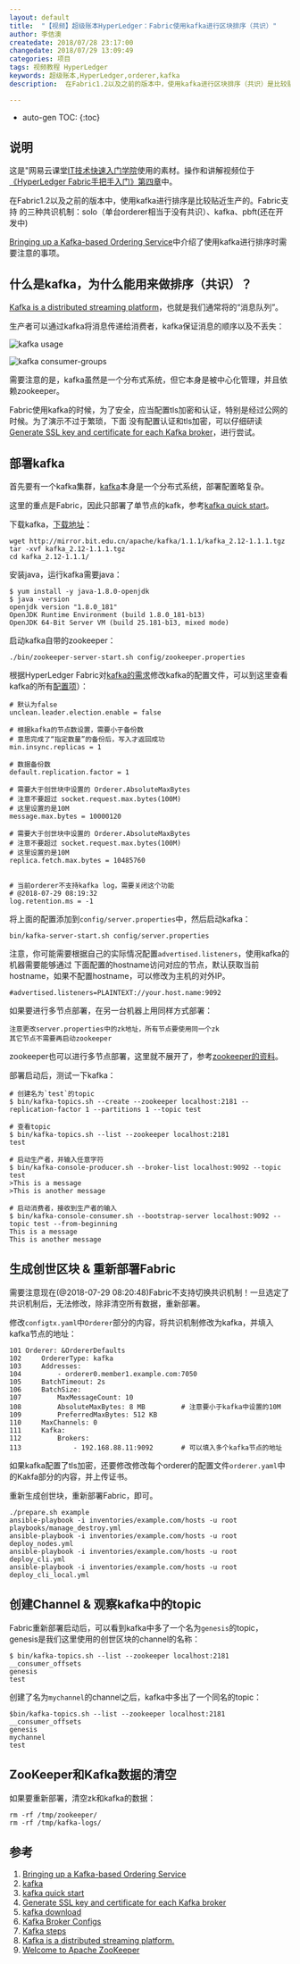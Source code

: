 ```yaml
---
layout: default
title:  "【视频】超级账本HyperLedger：Fabric使用kafka进行区块排序（共识）"
author: 李佶澳
createdate: 2018/07/28 23:17:00
changedate: 2018/07/29 13:09:49
categories: 项目
tags: 视频教程 HyperLedger
keywords: 超级账本,HyperLedger,orderer,kafka
description:  在Fabric1.2以及之前的版本中，使用kafka进行区块排序（共识）是比较贴近生产的

---
```


* auto-gen TOC:
{:toc}

## 说明

这是"网易云课堂[IT技术快速入门学院](https://study.163.com/provider/400000000376006/course.htm?share=2&shareId=400000000376006)使用的素材。操作和讲解视频位于[《HyperLedger Fabric手把手入门》第四章](https://study.163.com/course/courseMain.htm?courseId=1005326005&share=2&shareId=400000000376006)中。

在Fabric1.2以及之前的版本中，使用kafka进行排序是比较贴近生产的。Fabric支持
的三种共识机制：solo（单台orderer相当于没有共识）、kafka、pbft(还在开发中)

[Bringing up a Kafka-based Ordering Service][1]中介绍了使用kafka进行排序时需要注意的事项。

## 什么是kafka，为什么能用来做排序（共识）？

[Kafka is a distributed streaming platform][8]，也就是我们通常将的“消息队列”。

生产者可以通过kafka将消息传递给消费者，kafka保证消息的顺序以及不丢失：

![kafka usage](http://kafka.apache.org/11/images/kafka-apis.png)

![kafka consumer-groups](http://kafka.apache.org/11/images/consumer-groups.png)

需要注意的是，kafka虽然是一个分布式系统，但它本身是被中心化管理，并且依赖zookeeper。

Fabric使用kafka的时候，为了安全，应当配置tls加密和认证，特别是经过公网的时候。为了演示不过于繁琐，下面
没有配置认证和tls加密，可以仔细研读[Generate SSL key and certificate for each Kafka broker][4]，进行尝试。

## 部署kafka

首先要有一个kafka集群，[kafka][2]本身是一个分布式系统，部署配置略复杂。

这里的重点是Fabric，因此只部署了单节点的kafk，参考[kafka quick start][3]。

下载kafka，[下载地址][5]：

	wget http://mirror.bit.edu.cn/apache/kafka/1.1.1/kafka_2.12-1.1.1.tgz
	tar -xvf kafka_2.12-1.1.1.tgz
	cd kafka_2.12-1.1.1/

安装java，运行kafka需要java：

	$ yum install -y java-1.8.0-openjdk
	$ java -version
	openjdk version "1.8.0_181"
	OpenJDK Runtime Environment (build 1.8.0_181-b13)
	OpenJDK 64-Bit Server VM (build 25.181-b13, mixed mode)

启动kafka自带的zookeeper：

	./bin/zookeeper-server-start.sh config/zookeeper.properties 

根据HyperLedger Fabric对[kafka的需求][7]修改kafka的配置文件，可以到这里查看kafka的所有[配置项][6]）：

	# 默认为false
	unclean.leader.election.enable = false     
	
	# 根据kafka的节点数设置，需要小于备份数
	# 意思完成了“指定数量”的备份后，写入才返回成功
	min.insync.replicas = 1                    
	
	# 数据备份数
	default.replication.factor = 1             
	
	# 需要大于创世块中设置的 Orderer.AbsoluteMaxBytes
	# 注意不要超过 socket.request.max.bytes(100M)
	# 这里设置的是10M
	message.max.bytes = 10000120                
	                                           
	# 需要大于创世块中设置的 Orderer.AbsoluteMaxBytes
	# 注意不要超过 socket.request.max.bytes(100M)
	# 这里设置的是10M
	replica.fetch.max.bytes = 10485760

	                                           
	# 当前orderer不支持kafka log，需要关闭这个功能
	# @2018-07-29 08:19:32
	log.retention.ms = -1                      

将上面的配置添加到`config/server.properties`中，然后启动kafka：

	bin/kafka-server-start.sh config/server.properties

注意，你可能需要根据自己的实际情况配置`advertised.listeners`，使用kafka的机器需要能够通过
下面配置的hostname访问对应的节点，默认获取当前hostname，如果不配置hostname，可以修改为主机的对外IP。

	#advertised.listeners=PLAINTEXT://your.host.name:9092

如果要进行多节点部署，在另一台机器上用同样方式部署：

	注意更改server.properties中的zk地址，所有节点要使用同一个zk
	其它节点不需要再启动zookeeper

zookeeper也可以进行多节点部署，这里就不展开了，参考[zookeeper的资料][9]。

部署启动后，测试一下kafka：

	# 创建名为`test`的topic
	$ bin/kafka-topics.sh --create --zookeeper localhost:2181 --replication-factor 1 --partitions 1 --topic test
	
	# 查看topic
	$ bin/kafka-topics.sh --list --zookeeper localhost:2181
	test
	
	# 启动生产者，并输入任意字符
	$ bin/kafka-console-producer.sh --broker-list localhost:9092 --topic test
	>This is a message
	>This is another message

	# 启动消费者，接收到生产者的输入
	$ bin/kafka-console-consumer.sh --bootstrap-server localhost:9092 --topic test --from-beginning
	This is a message
	This is another message

## 生成创世区块 & 重新部署Fabric

需要注意现在(@2018-07-29 08:20:48)Fabric不支持切换共识机制！一旦选定了共识机制后，无法修改，除非清空所有数据，重新部署。

修改`configtx.yaml`中`Orderer`部分的内容，将共识机制修改为kafka，并填入kafka节点的地址：

	101 Orderer: &OrdererDefaults
	102     OrdererType: kafka
	103     Addresses:
	104         - orderer0.member1.example.com:7050
	105     BatchTimeout: 2s
	106     BatchSize:
	107         MaxMessageCount: 10
	108         AbsoluteMaxBytes: 8 MB         # 注意要小于kafka中设置的10M
	109         PreferredMaxBytes: 512 KB
	110     MaxChannels: 0
	111     Kafka:
	112         Brokers:
	113             - 192.168.88.11:9092       # 可以填入多个kafka节点的地址

如果kafka配置了tls加密，还要修改修改每个orderer的配置文件`orderer.yaml`中的Kakfa部分的内容，并上传证书。

重新生成创世块，重新部署Fabric，即可。

	./prepare.sh example 
	ansible-playbook -i inventories/example.com/hosts -u root  playbooks/manage_destroy.yml
	ansible-playbook -i inventories/example.com/hosts -u root  deploy_nodes.yml
	ansible-playbook -i inventories/example.com/hosts -u root  deploy_cli.yml
	ansible-playbook -i inventories/example.com/hosts -u root  deploy_cli_local.yml

## 创建Channel & 观察kafka中的topic

Fabric重新部署启动后，可以看到kafka中多了一个名为`genesis`的topic，genesis是我们这里使用的创世区块的channel的名称：

	$ bin/kafka-topics.sh --list --zookeeper localhost:2181
	__consumer_offsets
	genesis
	test

创建了名为`mychannel`的channel之后，kafka中多出了一个同名的topic：

	$bin/kafka-topics.sh --list --zookeeper localhost:2181
	__consumer_offsets
	genesis
	mychannel
	test

## ZooKeeper和Kafka数据的清空

如果要重新部署，清空zk和kafka的数据：

	rm -rf /tmp/zookeeper/
	rm -rf /tmp/kafka-logs/

## 参考

1. [Bringing up a Kafka-based Ordering Service][1]
2. [kafka][2]
3. [kafka quick start][3]
4. [Generate SSL key and certificate for each Kafka broker][4]
5. [kafka download][5]
6. [Kafka Broker Configs][6]
7. [Kafka steps][7]
8. [Kafka is a distributed streaming platform.][8]
9. [Welcome to Apache ZooKeeper][9]

[1]: http://fabric.lijiaocn.com/zh_CN/release-1.2/kafka.html#  "Bringing up a Kafka-based Ordering Service" 
[2]: http://kafka.apache.org/  "kafka" 
[3]: http://kafka.apache.org/quickstart "kafka quick start"
[4]: https://docs.confluent.io/2.0.0/kafka/ssl.html "Generate SSL key and certificate for each Kafka broker"
[5]: http://kafka.apache.org/downloads "kafka download"
[6]: http://kafka.apache.org/documentation/#brokerconfigs "Kafka Broker Configs"
[7]: http://fabric.lijiaocn.com/zh_CN/release-1.2/kafka.html#steps "Kafka steps"
[8]: http://kafka.apache.org/intro " Kafka® is a distributed streaming platform."
[9]: https://zookeeper.apache.org/ "Welcome to Apache ZooKeeper"
